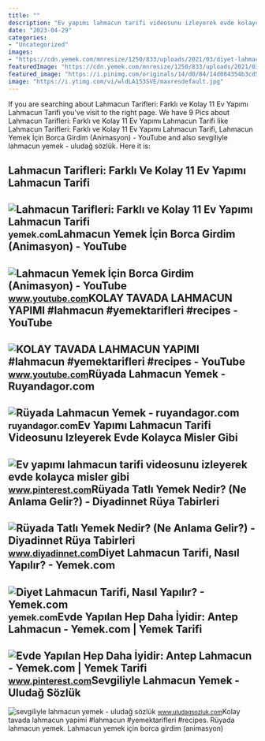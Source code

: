 ```yaml
---
title: ""
description: "Ev yapımı lahmacun tarifi videosunu izleyerek evde kolayca misler gibi"
date: "2023-04-29"
categories:
- "Uncategorized"
images:
- "https://cdn.yemek.com/mnresize/1250/833/uploads/2021/03/diyet-lahmacun-tarifi.jpg"
featuredImage: "https://cdn.yemek.com/mnresize/1250/833/uploads/2021/03/diyet-lahmacun-tarifi.jpg"
featured_image: "https://i.pinimg.com/originals/14/d0/84/14d084354b3cd5178d8e1c7a6be1cc00.png"
image: "https://i.ytimg.com/vi/wldLA153SVE/maxresdefault.jpg"
---
```


If you are searching about Lahmacun Tarifleri: Farklı ve Kolay 11 Ev Yapımı Lahmacun Tarifi you've visit to the right page. We have 9 Pics about Lahmacun Tarifleri: Farklı ve Kolay 11 Ev Yapımı Lahmacun Tarifi like Lahmacun Tarifleri: Farklı ve Kolay 11 Ev Yapımı Lahmacun Tarifi, Lahmacun Yemek İçin Borca Girdim (Animasyon) - YouTube and also sevgiliyle lahmacun yemek - uludağ sözlük. Here it is:

Lahmacun Tarifleri: Farklı Ve Kolay 11 Ev Yapımı Lahmacun Tarifi
----------------------------------------------------------------

 ![Lahmacun Tarifleri: Farklı ve Kolay 11 Ev Yapımı Lahmacun Tarifi](https://cdn.yemek.com/uploads/2022/01/fb-lahmacun-tarifleri-2022.jpg) <small>yemek.com</small>Lahmacun Yemek İçin Borca Girdim (Animasyon) - YouTube
------------------------------------------------------

 ![Lahmacun Yemek İçin Borca Girdim (Animasyon) - YouTube](https://i.ytimg.com/vi/8qLmYPJF7zs/maxresdefault.jpg) <small>www.youtube.com</small>KOLAY TAVADA LAHMACUN YAPIMI #lahmacun #yemektarifleri #recipes - YouTube
-------------------------------------------------------------------------

 ![KOLAY TAVADA LAHMACUN YAPIMI #lahmacun #yemektarifleri #recipes - YouTube](https://i.ytimg.com/vi/wldLA153SVE/maxresdefault.jpg) <small>www.youtube.com</small>Rüyada Lahmacun Yemek - Ruyandagor.com
--------------------------------------

 ![Rüyada Lahmacun Yemek - ruyandagor.com](https://images.ruyandagor.com/2017/04/lahmacun-yemek-2056.jpg) <small>ruyandagor.com</small>Ev Yapımı Lahmacun Tarifi Videosunu Izleyerek Evde Kolayca Misler Gibi
----------------------------------------------------------------------

 ![Ev yapımı lahmacun tarifi videosunu izleyerek evde kolayca misler gibi](https://i.pinimg.com/originals/fb/78/f6/fb78f6c035dfcb2c965e9677c163c62c.jpg) <small>www.pinterest.com</small>Rüyada Tatlı Yemek Nedir? (Ne Anlama Gelir?) - Diyadinnet Rüya Tabirleri
------------------------------------------------------------------------

 ![Rüyada Tatlı Yemek Nedir? (Ne Anlama Gelir?) - Diyadinnet Rüya Tabirleri](https://www.diyadinnet.com/d/ruya/ruyada-tatli-yemek-nedir-ne-anlama-gelir-1179.jpg) <small>www.diyadinnet.com</small>Diyet Lahmacun Tarifi, Nasıl Yapılır? - Yemek.com
-------------------------------------------------

 ![Diyet Lahmacun Tarifi, Nasıl Yapılır? - Yemek.com](https://cdn.yemek.com/mnresize/1250/833/uploads/2021/03/diyet-lahmacun-tarifi.jpg) <small>yemek.com</small>Evde Yapılan Hep Daha İyidir: Antep Lahmacun - Yemek.com | Yemek Tarifi
-----------------------------------------------------------------------

 ![Evde Yapılan Hep Daha İyidir: Antep Lahmacun - Yemek.com | Yemek Tarifi](https://i.pinimg.com/originals/14/d0/84/14d084354b3cd5178d8e1c7a6be1cc00.png) <small>www.pinterest.com</small>Sevgiliyle Lahmacun Yemek - Uludağ Sözlük
-----------------------------------------

 ![sevgiliyle lahmacun yemek - uludağ sözlük](https://galeri14.uludagsozluk.com/786/sevgiliyle-lahmacun-yemek_1572594.jpg) <small>www.uludagsozluk.com</small>Kolay tavada lahmacun yapimi #lahmacun #yemektarifleri #recipes. Rüyada lahmacun yemek. Lahmacun yemek i̇çin borca girdim (animasyon)
